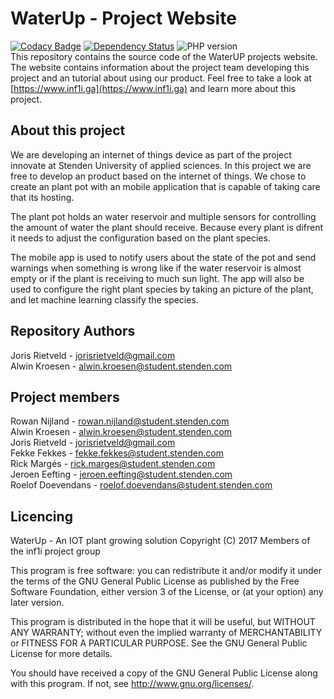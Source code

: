 # WaterUp - Project Website
[![Codacy Badge](https://api.codacy.com/project/badge/Grade/d46540ae2ed74b8989e5bf4d2d980b7a)](https://www.codacy.com/app/jorisrietveld/WaterUpWebsite?utm_source=github.com&utm_medium=referral&utm_content=INF1I/WaterUpWebsite&utm_campaign=badger) [![Dependency Status](https://gemnasium.com/badges/github.com/INF1I/WaterUpWebsite.svg)](https://gemnasium.com/github.com/INF1I/WaterUpWebsite) ![PHP version](https://img.shields.io/badge/PHP%20version->=7.0-brightgreen.svg)<br/>
This repository contains the source code of the WaterUP projects website. The
website contains information about the project team developing this project and
an tutorial about using our product. Feel free to take a look at [https://www.inf1i.ga](https://www.inf1i.ga) and learn more about this project.

## About this project
We are developing an internet of things device as part of the project
innovate at Stenden University of applied sciences. In this project
we are free to develop an product based on the internet of things.
We chose to create an plant pot with an mobile application that is
capable of taking care that its hosting.

The plant pot holds an water reservoir and multiple sensors for
controlling the amount of water the plant should receive. Because every
plant is difrent it needs to adjust the configuration based on the plant
species.

The mobile app is used to notify users about the state of the pot and
send warnings when something is wrong like if the water reservoir is
almost empty or if the plant is receiving to much sun light. The app
will also be used to configure the right plant species by taking an
picture of the plant, and let machine learning classify the species.

## Repository Authors
Joris Rietveld - jorisrietveld@gmail.com<br>
Alwin Kroesen - alwin.kroesen@student.stenden.com<br>

## Project members
Rowan Nijland - rowan.nijland@student.stenden.com<br>
Alwin Kroesen - alwin.kroesen@student.stenden.com<br>
Joris Rietveld - jorisrietveld@gmail.com<br>
Fekke Fekkes - fekke.fekkes@student.stenden.com<br>
Rick Margés - rick.marges@student.stenden.com<br>
Jeroen Eefting - jeroen.eefting@student.stenden.com<br>
Roelof Doevendans - roelof.doevendans@student.stenden.com<br>

## Licencing
WaterUp - An IOT plant growing solution
Copyright (C) 2017 Members of the inf1i project group

This program is free software: you can redistribute it and/or modify
it under the terms of the GNU General Public License as published by
the Free Software Foundation, either version 3 of the License, or
(at your option) any later version.

This program is distributed in the hope that it will be useful,
but WITHOUT ANY WARRANTY; without even the implied warranty of
MERCHANTABILITY or FITNESS FOR A PARTICULAR PURPOSE.  See the
GNU General Public License for more details.

You should have received a copy of the GNU General Public License
along with this program.  If not, see <http://www.gnu.org/licenses/>.

